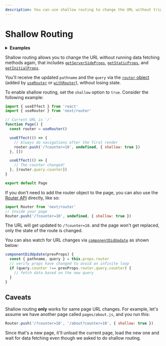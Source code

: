 ```yaml
---
description: You can use shallow routing to change the URL without triggering a new page change. Learn more here.
---
```


# Shallow Routing

<details>
  <summary><b>Examples</b></summary>
  <ul>
    <li><a href="https://github.com/vercel/next.js/tree/canary/examples/with-shallow-routing">Shallow Routing</a></li>
  </ul>
</details>

Shallow routing allows you to change the URL without running data fetching methods again, that includes [`getServerSideProps`](/docs/basic-features/data-fetching.md#getserversideprops-server-side-rendering), [`getStaticProps`](/docs/basic-features/data-fetching.md#getstaticprops-static-generation), and [`getInitialProps`](/docs/api-reference/data-fetching/getInitialProps.md).

You'll receive the updated `pathname` and the `query` via the [`router` object](/docs/api-reference/next/router.md#router-object) (added by [`useRouter`](/docs/api-reference/next/router.md#useRouter) or [`withRouter`](/docs/api-reference/next/router.md#withRouter)), without losing state.

To enable shallow routing, set the `shallow` option to `true`. Consider the following example:

```jsx
import { useEffect } from 'react'
import { useRouter } from 'next/router'

// Current URL is '/'
function Page() {
  const router = useRouter()

  useEffect(() => {
    // Always do navigations after the first render
    router.push('/?counter=10', undefined, { shallow: true })
  }, [])

  useEffect(() => {
    // The counter changed!
  }, [router.query.counter])
}

export default Page
```

If you don't need to add the router object to the page, you can also use the [Router API](/docs/api-reference/next/router.md#router-api) directly, like so:

```jsx
import Router from 'next/router'
// Inside your page
Router.push('/?counter=10', undefined, { shallow: true })
```

The URL will get updated to `/?counter=10`. and the page won't get replaced, only the state of the route is changed.

You can also watch for URL changes via [`componentDidUpdate`](https://reactjs.org/docs/react-component.html#componentdidupdate) as shown below:

```jsx
componentDidUpdate(prevProps) {
  const { pathname, query } = this.props.router
  // verify props have changed to avoid an infinite loop
  if (query.counter !== prevProps.router.query.counter) {
    // fetch data based on the new query
  }
}
```

## Caveats

Shallow routing **only** works for same page URL changes. For example, let's assume we have another page called `pages/about.js`, and you run this:

```jsx
Router.push('/?counter=10', '/about?counter=10', { shallow: true })
```

Since that's a new page, it'll unload the current page, load the new one and wait for data fetching even though we asked to do shallow routing.
